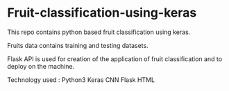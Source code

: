 # Fruit-classification-using-keras

This repo contains python based fruit classification using keras.

Fruits data contains training and testing datasets.

Flask API is used for creation of the application of fruit classification and to deploy on the machine.

Technology used :
      Python3
      Keras
      CNN
      Flask
      HTML 
